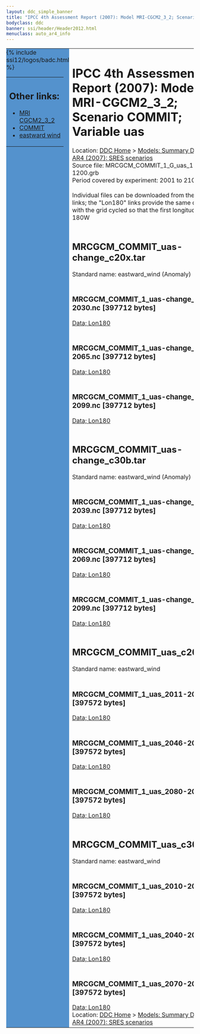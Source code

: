 ```yaml
---
layout: ddc_simple_banner
title: "IPCC 4th Assessment Report (2007): Model MRI-CGCM2_3_2; Scenario COMMIT; Variable uas"
bodyclass: ddc
banner: ssi/header/Header2012.html
menuclass: auto_ar4_info
---
```



<table width="100%" border="0" cellspacing="0" cellpadding="0" style="border-collapse: collapse;">
<tr style="margin:0;padding:0;border:0;">
<td style="margin:0;padding:0;border:0;height:1pt;width:150pt;background:#5492CD;" valign="top" >

<div id="lh-col2" class="auto_ar4_info">
<table class="menumain" bgcolor="#5492CD" cellspacing="0" width="100%" border="0">
<tr><td>
<h2> Other links:</h2>
<ul>
<li><a href="/auto/ar4/model-MRI-CGCM2_3_2.html">MRI<br/>CGCM2_3_2</a></li>
<li><a href="/auto/ar4/scenario-COMMIT.html">COMMIT</a></li>
<li><a href="/auto/ar4/var-eastward_wind.html">eastward wind</a></li>
</ul>
</td></tr>
{% include ssi12/logos/badc.html %}
</table>
</div>
</td>
<td><h1>IPCC 4th Assessment Report (2007): Model MRI-CGCM2_3_2; Scenario COMMIT; Variable uas</h1>

<!-- Breadcrumb1 -->
<div id="breadcrumb1" align="left">
Location: <a href="/index.html">DDC Home</a> > <a href="/sim/gcm_clim/">Models: Summary Data</a>
> <a href="/sim/gcm_clim/SRES_AR4/index.html">AR4 (2007): SRES scenarios</a>
</div>
<!-- End of Breadcrumb1 -->Source file: MRCGCM_COMMIT_1_G_uas_1-1200.grb
<br/>
Period covered by experiment: 2001 to 2100<br/>
<br/>Individual files can be downloaded from the "data" links; the "Lon180" links provide the same data
         with the grid cycled so that the first longitude is 180W<br/>
<br/><h2>MRCGCM_COMMIT_uas-change_c20x.tar</h2>
Standard name: eastward_wind (Anomaly)<br>
<br/><h3>MRCGCM_COMMIT_1_uas-change_2011-2030.nc [397712 bytes]</h3>
<a href="/cgi-bin/downl/ar4_nc/uas/MRCGCM_COMMIT_1_uas-change_2011-2030.nc">Data; </a><a href="/cgi-bin/downl/ar4_nc/uas/MRCGCM_COMMIT_1_uas-change_2011-2030.cyto180.nc"> Lon180</a><br/>
<br/><h3>MRCGCM_COMMIT_1_uas-change_2046-2065.nc [397712 bytes]</h3>
<a href="/cgi-bin/downl/ar4_nc/uas/MRCGCM_COMMIT_1_uas-change_2046-2065.nc">Data; </a><a href="/cgi-bin/downl/ar4_nc/uas/MRCGCM_COMMIT_1_uas-change_2046-2065.cyto180.nc"> Lon180</a><br/>
<br/><h3>MRCGCM_COMMIT_1_uas-change_2080-2099.nc [397712 bytes]</h3>
<a href="/cgi-bin/downl/ar4_nc/uas/MRCGCM_COMMIT_1_uas-change_2080-2099.nc">Data; </a><a href="/cgi-bin/downl/ar4_nc/uas/MRCGCM_COMMIT_1_uas-change_2080-2099.cyto180.nc"> Lon180</a><br/>
<br/><h2>MRCGCM_COMMIT_uas-change_c30b.tar</h2>
Standard name: eastward_wind (Anomaly)<br>
<br/><h3>MRCGCM_COMMIT_1_uas-change_2010-2039.nc [397712 bytes]</h3>
<a href="/cgi-bin/downl/ar4_nc/uas/MRCGCM_COMMIT_1_uas-change_2010-2039.nc">Data; </a><a href="/cgi-bin/downl/ar4_nc/uas/MRCGCM_COMMIT_1_uas-change_2010-2039.cyto180.nc"> Lon180</a><br/>
<br/><h3>MRCGCM_COMMIT_1_uas-change_2040-2069.nc [397712 bytes]</h3>
<a href="/cgi-bin/downl/ar4_nc/uas/MRCGCM_COMMIT_1_uas-change_2040-2069.nc">Data; </a><a href="/cgi-bin/downl/ar4_nc/uas/MRCGCM_COMMIT_1_uas-change_2040-2069.cyto180.nc"> Lon180</a><br/>
<br/><h3>MRCGCM_COMMIT_1_uas-change_2070-2099.nc [397712 bytes]</h3>
<a href="/cgi-bin/downl/ar4_nc/uas/MRCGCM_COMMIT_1_uas-change_2070-2099.nc">Data; </a><a href="/cgi-bin/downl/ar4_nc/uas/MRCGCM_COMMIT_1_uas-change_2070-2099.cyto180.nc"> Lon180</a><br/>
<br/><h2>MRCGCM_COMMIT_uas_c20x.tar</h2>
Standard name: eastward_wind<br>
<br/><h3>MRCGCM_COMMIT_1_uas_2011-2030.nc [397572 bytes]</h3>
<a href="/cgi-bin/downl/ar4_nc/uas/MRCGCM_COMMIT_1_uas_2011-2030.nc">Data; </a><a href="/cgi-bin/downl/ar4_nc/uas/MRCGCM_COMMIT_1_uas_2011-2030.cyto180.nc"> Lon180</a><br/>
<br/><h3>MRCGCM_COMMIT_1_uas_2046-2065.nc [397572 bytes]</h3>
<a href="/cgi-bin/downl/ar4_nc/uas/MRCGCM_COMMIT_1_uas_2046-2065.nc">Data; </a><a href="/cgi-bin/downl/ar4_nc/uas/MRCGCM_COMMIT_1_uas_2046-2065.cyto180.nc"> Lon180</a><br/>
<br/><h3>MRCGCM_COMMIT_1_uas_2080-2099.nc [397572 bytes]</h3>
<a href="/cgi-bin/downl/ar4_nc/uas/MRCGCM_COMMIT_1_uas_2080-2099.nc">Data; </a><a href="/cgi-bin/downl/ar4_nc/uas/MRCGCM_COMMIT_1_uas_2080-2099.cyto180.nc"> Lon180</a><br/>
<br/><h2>MRCGCM_COMMIT_uas_c30b.tar</h2>
Standard name: eastward_wind<br>
<br/><h3>MRCGCM_COMMIT_1_uas_2010-2039.nc [397572 bytes]</h3>
<a href="/cgi-bin/downl/ar4_nc/uas/MRCGCM_COMMIT_1_uas_2010-2039.nc">Data; </a><a href="/cgi-bin/downl/ar4_nc/uas/MRCGCM_COMMIT_1_uas_2010-2039.cyto180.nc"> Lon180</a><br/>
<br/><h3>MRCGCM_COMMIT_1_uas_2040-2069.nc [397572 bytes]</h3>
<a href="/cgi-bin/downl/ar4_nc/uas/MRCGCM_COMMIT_1_uas_2040-2069.nc">Data; </a><a href="/cgi-bin/downl/ar4_nc/uas/MRCGCM_COMMIT_1_uas_2040-2069.cyto180.nc"> Lon180</a><br/>
<br/><h3>MRCGCM_COMMIT_1_uas_2070-2099.nc [397572 bytes]</h3>
<a href="/cgi-bin/downl/ar4_nc/uas/MRCGCM_COMMIT_1_uas_2070-2099.nc">Data; </a><a href="/cgi-bin/downl/ar4_nc/uas/MRCGCM_COMMIT_1_uas_2070-2099.cyto180.nc"> Lon180</a><br/>
<!-- Breadcrumb2 -->
<div id="breadcrumb2" align="left">
Location: <a href="/index.html">DDC Home</a> > <a href="/sim/gcm_clim/">Models: Summary Data</a>
> <a href="/sim/gcm_clim/SRES_AR4/index.html">AR4 (2007): SRES scenarios</a>
</div>
<!-- End of Breadcrumb2 --></td></tr></table>

